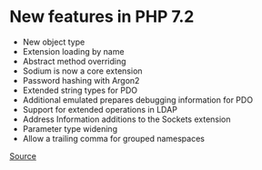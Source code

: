 # New features in PHP 7.2

- New object type
- Extension loading by name
- Abstract method overriding
- Sodium is now a core extension
- Password hashing with Argon2 
- Extended string types for PDO
- Additional emulated prepares debugging information for PDO
- Support for extended operations in LDAP 
- Address Information additions to the Sockets extension
- Parameter type widening
- Allow a trailing comma for grouped namespaces


[Source](http://php.net/manual/en/migration72.new-features.php)